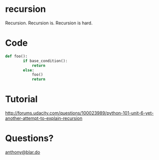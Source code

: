 recursion
=========

Recursion. Recursion is. Recursion is hard.

Code
=========
```python
def foo():
        if base_condition():
            return
        else:
            foo()
            return
```

Tutorial
=========

http://forums.udacity.com/questions/100023989/python-101-unit-6-yet-another-attempt-to-explain-recursion


Questions?
=========
anthony@blar.do
